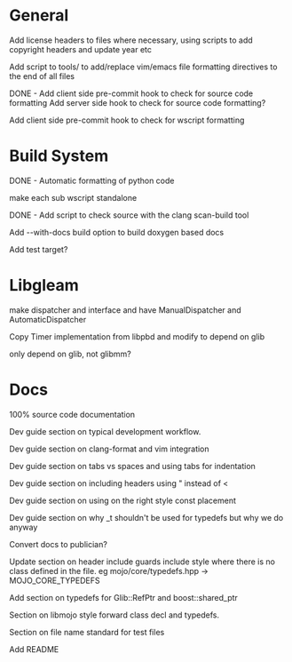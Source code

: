 # General

Add license headers to files where necessary, using scripts to add
copyright headers and update year etc

Add script to tools/ to add/replace vim/emacs file formatting directives
to the end of all files

DONE - Add client side pre-commit hook to check for source code formatting
Add server side hook to check for source code formatting?

Add client side pre-commit hook to check for wscript formatting

# Build System

DONE - Automatic formatting of python code

make each sub wscript standalone

DONE - Add script to check source with the clang scan-build tool

Add --with-docs build option to build doxygen based docs

Add test target?

# Libgleam

make dispatcher and interface and have ManualDispatcher and AutomaticDispatcher

Copy Timer implementation from libpbd and modify to depend on glib

only depend on glib, not glibmm?

# Docs

100% source code documentation

Dev guide section on typical development workflow.

Dev guide section on clang-format and vim integration

Dev guide section on tabs vs spaces and using tabs for indentation

Dev guide section on including headers using " instead of <

Dev guide section on using on the right style const placement

Dev guide section on why _t shouldn't be used for typedefs but why we do anyway

Convert docs to publician?

Update section on header include guards include style where there is no class
defined in the file. eg mojo/core/typedefs.hpp -> MOJO_CORE_TYPEDEFS

Add section on typedefs for Glib::RefPtr and boost::shared_ptr

Section on libmojo style forward class decl and typedefs.

Section on file name standard for test files

Add README
